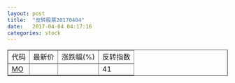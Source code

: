```yaml
---
layout: post
title:  "反转股票20170404"
date:   2017-04-04 04:17:16
categories: stock
---
```


<script type="text/javascript">
var stockList = []
stockList.push('gb_mo');
</script>

<table border="1">
 <tr>
 <td>代码</td>
  <td>最新价</td>
  <td>涨跌幅(%)</td>
 <td>反转指数</td>
</tr>
  <tr id="mo"><td><a href="http://stock.finance.sina.com.cn/usstock/quotes/MO.html" target="_blank">MO</a></td><td></td><td></td><td>41</td></tr>
</table>
